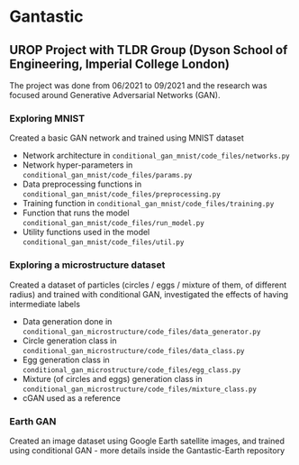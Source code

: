 # Gantastic

## UROP Project with TLDR Group (Dyson School of Engineering, Imperial College London)
The project was done from 06/2021 to 09/2021 and the research was focused around Generative Adversarial Networks (GAN).

### Exploring MNIST
Created a basic GAN network and trained using MNIST dataset
- Network architecture in `conditional_gan_mnist/code_files/networks.py`
- Network hyper-parameters in `conditional_gan_mnist/code_files/params.py`
- Data preprocessing functions in `conditional_gan_mnist/code_files/preprocessing.py`
- Training function in `conditional_gan_mnist/code_files/training.py`
- Function that runs the model `conditional_gan_mnist/code_files/run_model.py`
- Utility functions used in the model `conditional_gan_mnist/code_files/util.py`

### Exploring a microstructure dataset
Created a dataset of particles (circles / eggs / mixture of them, of different radius) and trained with conditional GAN, investigated the effects of having intermediate labels
- Data generation done in `conditional_gan_microstructure/code_files/data_generator.py`
- Circle generation class in `conditional_gan_microstructure/code_files/data_class.py`
- Egg generation class in `conditional_gan_microstructure/code_files/egg_class.py`
- Mixture (of circles and eggs) generation class in `conditional_gan_microstructure/code_files/mixture_class.py`
- cGAN used as a reference

### Earth GAN
Created an image dataset using Google Earth satellite images, and trained using conditional GAN - more details inside the Gantastic-Earth repository
